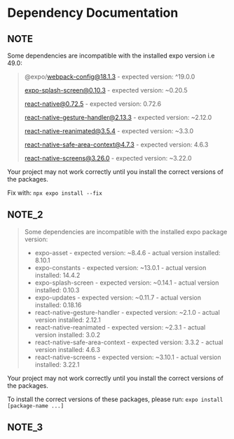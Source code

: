 # Dependency Documentation

## NOTE

Some dependencies are incompatible with the installed expo version i.e 49.0:

> @expo/webpack-config@18.1.3 - expected version: ^19.0.0
>
> expo-splash-screen@0.10.3 - expected version: ~0.20.5
>
> react-native@0.72.5 - expected version: 0.72.6
>
> react-native-gesture-handler@2.13.3 - expected version: ~2.12.0
>
> react-native-reanimated@3.5.4 - expected version: ~3.3.0
>
> react-native-safe-area-context@4.7.3 - expected version: 4.6.3
>
> react-native-screens@3.26.0 - expected version: ~3.22.0

Your project may not work correctly until you install the correct versions of the packages.

Fix with: `npx expo install --fix`

## NOTE_2

> Some dependencies are incompatible with the installed expo package version:
>
>- expo-asset - expected version: ~8.4.6 - actual version installed: 8.10.1
>- expo-constants - expected version: ~13.0.1 - actual version installed: 14.4.2
>- expo-splash-screen - expected version: ~0.14.1 - actual version installed: 0.10.3
>- expo-updates - expected version: ~0.11.7 - actual version installed: 0.18.16
>- react-native-gesture-handler - expected version: ~2.1.0 - actual version installed: 2.12.1
>- react-native-reanimated - expected version: ~2.3.1 - actual version installed: 3.0.2
>- react-native-safe-area-context - expected version: 3.3.2 - actual version installed: 4.6.3
>- react-native-screens - expected version: ~3.10.1 - actual version installed: 3.22.1

Your project may not work correctly until you install the correct versions of the packages.

To install the correct versions of these packages, please run: `expo install [package-name ...]`

## NOTE_3
